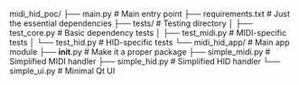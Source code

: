 midi_hid_poc/
├── main.py              # Main entry point
├── requirements.txt     # Just the essential dependencies 
├── tests/               # Testing directory
│   ├── test_core.py     # Basic dependency tests
│   ├── test_midi.py     # MIDI-specific tests
│   └── test_hid.py      # HID-specific tests
└── midi_hid_app/        # Main app module
    ├── __init__.py      # Make it a proper package
    ├── simple_midi.py   # Simplified MIDI handler
    ├── simple_hid.py    # Simplified HID handler
    └── simple_ui.py     # Minimal Qt UI